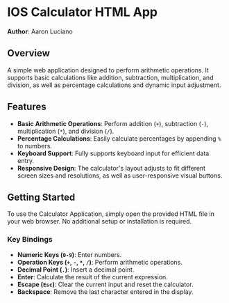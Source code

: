 # IOS Calculator HTML App

**Author**: Aaron Luciano

## Overview

A simple web application designed to perform arithmetic operations. It supports basic calculations like addition, subtraction, multiplication, and division, as well as percentage calculations and dynamic input adjustment.

## Features

- **Basic Arithmetic Operations**: Perform addition (`+`), subtraction (`-`), multiplication (`*`), and division (`/`).
- **Percentage Calculations**: Easily calculate percentages by appending `%` to numbers.
- **Keyboard Support**: Fully supports keyboard input for efficient data entry.
- **Responsive Design**: The calculator's layout adjusts to fit different screen sizes and resolutions, as well as user-responsive visual buttons.

## Getting Started

To use the Calculator Application, simply open the provided HTML file in your web browser. No additional setup or installation is required.

### Key Bindings

- **Numeric Keys (`0-9`)**: Enter numbers.
- **Operation Keys (`+`, `-`, `*`, `/`)**: Perform arithmetic operations.
- **Decimal Point (`.`)**: Insert a decimal point.
- **Enter**: Calculate the result of the current expression.
- **Escape (`Esc`)**: Clear the current input and reset the calculator.
- **Backspace**: Remove the last character entered in the display.
